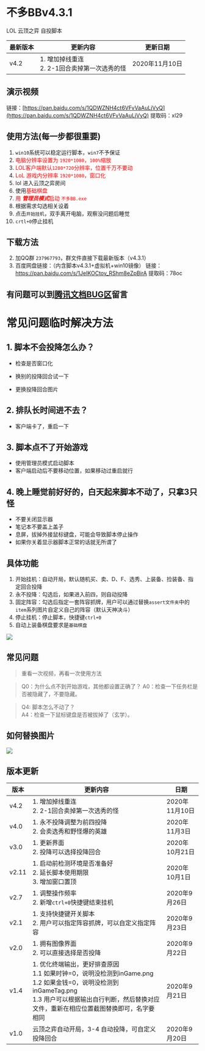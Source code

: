 # 不多BBv4.3.1
 LOL 云顶之弈 自投脚本

| 最新版本 | 更新内容                                          | 更新日期       |
| -------- | ------------------------------------------------- | -------------- |
| v4.2     | 1. 增加掉线重连<br />2. 2-1回合卖掉第一次选秀的怪 | 2020年11月10日 |

## 演示视频

链接：[https://pan.baidu.com/s/1QDWZNH4ct6VFvVaAuLjVyQ](https://pan.baidu.com/s/1QDWZNH4ct6VFvVaAuLjVyQ)
提取码：xl29 

## 使用方法(每一步都很重要)

1. `win10`系统可以稳定运行脚本，`win7`不予保证
3. <font color=#FF0000>电脑分辨率设置为 `1920*1080`，`100%`缩放</font> 
4. <font color=#FF0000>LOL客户端默认`1280*720`分辨率，位置千万不要动</font>
5. <font color=#FF0000>LoL 游戏内分辨率 `1920*1080`，窗口化</font>
6. lol 进入云顶之弈房间
6. 使用<font color=#FF0000>基础棋盘</font>
7. <font color=#FF0000>用 ***管理员模式***启动 `不多BB.exe` </font> 
8. 根据需求勾选相关设着
9. 点击`开始挂机`，双手离开电脑，观察没问题后睡觉
10. `crtl+0`停止挂机

## 下载方法

2. 加QQ群 `237967793`，群文件直接下载最新版本（v4.3.1）
3. 百度网盘链接：（内含脚本v4.3.1+虚拟机+win10镜像）
   链接：https://pan.baidu.com/s/1JeIKOCtov_RShm8eZpBirA 
   提取码：78oc 

## 有问题可以到[腾讯文档BUG区](https://docs.qq.com/sheet/DSklsY0hZRmhycmJt?groupUin=IJjUw0eVIFNAuHRUyb66pQ%253D%253D&tab=BB08J2)留言

# 常见问题临时解决方法

## 1. 脚本不会投降怎么办？

- 检查是否窗口化

- 换别的投降回合试一下

- 更换投降回合图片

## 2. 排队长时间进不去？

- 客户端卡了，重启一下

## 3. 脚本点不了开始游戏

- 使用管理员模式启动脚本
- 客户端启动后不要移动位置，如果移动过重启就行

## 4. 晚上睡觉前好好的，白天起来脚本不动了，只拿3只怪

- 不要关闭显示器
- 笔记本不要盖上盖子
- 息屏，拔掉外接鼠标键盘，可能会导致脚本停止操作
- 如果你关着显示器脚本正常的话就无所谓了





## 具体功能

1. 开始挂机：自动开局，默认随机买、卖、D、F、选秀、上装备、捡装备、指定回合投降
3. 永不投降：勾选后，如果进入前四，则自动投降
5. 固定阵容：勾选后指定一套阵容抓牌，用户可以通过替换`assert文件夹`中的`item`系列图片自定义自己的阵容（默认天神决斗）
4. 停止挂机：停止脚本，快捷键`ctrl+0`
5. 自动上装备棋盘要求是`基础棋盘`

![](https://images-cdn.shimo.im/mubdjpaKfcFklCky.png)

## 常见问题

> 重看一次视频，再看一次使用方法  

> Q0：为什么点不到开始游戏，其他都设置正确了？
> A0：检查一下任务栏是否被隐藏了，不要隐藏。

> Q4: 脚本怎么不动了？  
> A4：检查一下鼠标键盘是否被拔掉了（玄学）。

## 如何替换图片

![](https://images-cdn.shimo.im/GMRSt34UMoKwEs12.png)

## 版本更新

| 版本  | 更新内容                                                     | 日期           |
| ----- | ------------------------------------------------------------ | -------------- |
| v4.2  | 1. 增加掉线重连<br />2. 2-1回合卖掉第一次选秀的怪            | 2020年11月10日 |
| v4.0  | 1. 永不投降调整为前四投降<br />2. 会卖选秀和野怪爆的英雄     | 2020年11月3日  |
| v3.0  | 1. 更新界面<br />2. 投降可以选择投降回合                     | 2020年10月21日 |
| v2.11 | 1. 启动前检测环境是否准备好<br />2. 延长脚本使用期限<br />3. 增加窗口置顶 | 2020年10月1日  |
| v2.7  | 1. 调整操作频率<br />2. 新增`ctrl+0`快捷键结束挂机           | 2020年9月26日  |
| v2.1  | 1. 支持快捷键开关脚本<br />2. 用户可以指定阵容抓牌，可以自定义指定阵容 | 2020年9月23日  |
| v2.0  | 1. 拥有图像界面<br />2. 可以直接选择是否投降                 | 2020年9月22日  |
| v1.4  | 1. 优化终端输出，更好排查原因  <br />1.1 如果时钟=0，说明没检测到inGame.png  <br/>1.2 如果金钱=0，说明没检测到inGameTag.png  <br/>1.3 用户可以根据输出自行判断，然后替换对应文件，重新在相应位置截图替换即可，名字要相同 | 2020年9月21日  |
| v1.0  | 云顶之弈自动开局，3-4 自动投降，可自定义投降回合             | 2020年9月20日  |
